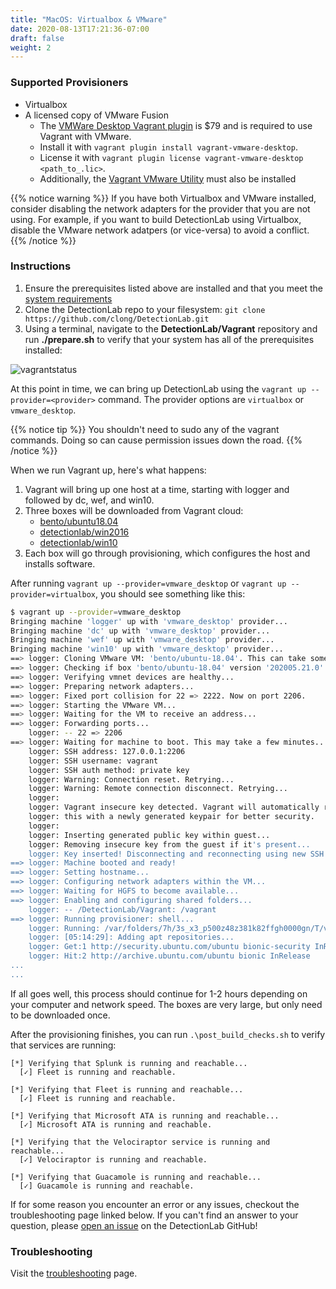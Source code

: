 ```yaml
---
title: "MacOS: Virtualbox & VMware"
date: 2020-08-13T17:21:36-07:00
draft: false
weight: 2
---
```


### Supported Provisioners
* Virtualbox
* A licensed copy of VMware Fusion
  * The [VMWare Desktop Vagrant plugin](https://www.vagrantup.com/vmware/#buy-now) is $79 and is required to use Vagrant with VMware. 
  * Install it with `vagrant plugin install vagrant-vmware-desktop`.
  * License it with `vagrant plugin license vagrant-vmware-desktop <path_to_.lic>`.
  * Additionally, the [Vagrant VMware Utility](https://www.vagrantup.com/docs/vmware/vagrant-vmware-utility.html) must also be installed

{{% notice warning %}}
If you have both Virtualbox and VMware installed, consider disabling the network adapters for the provider that you are not using. For example, if you want to build DetectionLab using Virtualbox, disable the VMware network adatpers (or vice-versa) to avoid a conflict.
{{% /notice %}}

### Instructions
1. Ensure the prerequisites listed above are installed and that you meet the [system requirements](https://detectionlab.network/introduction/prerequisites/)
2. Clone the DetectionLab repo to your filesystem: `git clone https://github.com/clong/DetectionLab.git`
3. Using a terminal, navigate to the **DetectionLab/Vagrant** repository and run **./prepare.sh** to verify that your system has all of the prerequisites installed:

![vagrantstatus](../../images/prepare_mac_linux.png)

At this point in time, we can bring up DetectionLab using the `vagrant up --provider=<provider>` command. The provider options are `virtualbox` or `vmware_desktop`.

{{% notice tip %}}
You shouldn't need to sudo any of the vagrant commands. Doing so can cause permission issues down the road.
{{% /notice %}}

When we run Vagrant up, here's what happens:

1. Vagrant will bring up one host at a time, starting with logger and followed by dc, wef, and win10. 
2. Three boxes will be downloaded from Vagrant cloud:
    * [bento/ubuntu18.04](https://app.vagrantup.com/bento/boxes/ubuntu-18.04)
    * [detectionlab/win2016](https://app.vagrantup.com/detectionlab/boxes/win2016)
    * [detectionlab/win10](https://app.vagrantup.com/detectionlab/boxes/win10)
3. Each box will go through provisioning, which configures the host and installs software. 

After running `vagrant up --provider=vmware_desktop` or `vagrant up --provider=virtualbox`, you should see something like this:

```bash
$ vagrant up --provider=vmware_desktop
Bringing machine 'logger' up with 'vmware_desktop' provider...
Bringing machine 'dc' up with 'vmware_desktop' provider...
Bringing machine 'wef' up with 'vmware_desktop' provider...
Bringing machine 'win10' up with 'vmware_desktop' provider...
==> logger: Cloning VMware VM: 'bento/ubuntu-18.04'. This can take some time...
==> logger: Checking if box 'bento/ubuntu-18.04' version '202005.21.0' is up to date...
==> logger: Verifying vmnet devices are healthy...
==> logger: Preparing network adapters...
==> logger: Fixed port collision for 22 => 2222. Now on port 2206.
==> logger: Starting the VMware VM...
==> logger: Waiting for the VM to receive an address...
==> logger: Forwarding ports...
    logger: -- 22 => 2206
==> logger: Waiting for machine to boot. This may take a few minutes...
    logger: SSH address: 127.0.0.1:2206
    logger: SSH username: vagrant
    logger: SSH auth method: private key
    logger: Warning: Connection reset. Retrying...
    logger: Warning: Remote connection disconnect. Retrying...
    logger:
    logger: Vagrant insecure key detected. Vagrant will automatically replace
    logger: this with a newly generated keypair for better security.
    logger:
    logger: Inserting generated public key within guest...
    logger: Removing insecure key from the guest if it's present...
    logger: Key inserted! Disconnecting and reconnecting using new SSH key...
==> logger: Machine booted and ready!
==> logger: Setting hostname...
==> logger: Configuring network adapters within the VM...
==> logger: Waiting for HGFS to become available...
==> logger: Enabling and configuring shared folders...
    logger: -- /DetectionLab/Vagrant: /vagrant
==> logger: Running provisioner: shell...
    logger: Running: /var/folders/7h/3s_x3_p500z48z381k82ffgh0000gn/T/vagrant-shell20200813-58692-1fm4ylc.sh
    logger: [05:14:29]: Adding apt repositories...
    logger: Get:1 http://security.ubuntu.com/ubuntu bionic-security InRelease [88.7 kB]
    logger: Hit:2 http://archive.ubuntu.com/ubuntu bionic InRelease
...
...
```

If all goes well, this process should continue for 1-2 hours depending on your computer and network speed. The boxes are very large, but only need to be downloaded once. 

After the provisioning finishes, you can run `.\post_build_checks.sh` to verify that services are running:

```text
[*] Verifying that Splunk is running and reachable...
  [✓] Fleet is running and reachable.

[*] Verifying that Fleet is running and reachable...
  [✓] Fleet is running and reachable.

[*] Verifying that Microsoft ATA is running and reachable...
  [✓] Microsoft ATA is running and reachable.

[*] Verifying that the Velociraptor service is running and reachable...
  [✓] Velociraptor is running and reachable.

[*] Verifying that Guacamole is running and reachable...
  [✓] Guacamole is running and reachable.
```

If for some reason you encounter an error or any issues, checkout the troubleshooting page linked below. If you can't find an answer to your question, please [open an issue](https://github.com/clong/DetectionLab/issues) on the DetectionLab GitHub!

### Troubleshooting
Visit the [troubleshooting](../troubleshooting/) page.